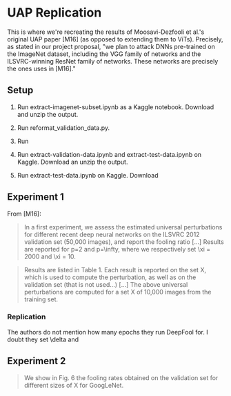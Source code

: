 # UAP Replication

This is where we're recreating the results of Moosavi-Dezfooli et al.'s original UAP paper [M16] (as opposed to extending them to ViTs). Precisely, as stated in our project proposal, "we plan to attack DNNs pre-trained on the ImageNet dataset, including the VGG family of networks and the ILSVRC-winning ResNet family of networks. These networks are precisely the ones uses in [M16]."

## Setup

1. Run extract-imagenet-subset.ipynb as a Kaggle notebook. Download and unzip the output.
2. Run reformat_validation_data.py.
3. Run 


1. Run extract-validation-data.ipynb and extract-test-data.ipynb on Kaggle. Download an unzip the output.
2. Run extract-test-data.ipynb on Kaggle. Download 



## Experiment 1

From [M16]:

> In a first experiment, we assess the estimated universal perturbations for different recent deep neural networks on the ILSVRC 2012 validation set (50,000 images), and report the fooling ratio [...] Results are reported for p=2 and p=\infty, where we respectively set \xi = 2000 and \xi = 10.

> Results are listed in Table 1. Each result is reported on the set X, which is used to compute the perturbation, as well as on the validation set (that is not used...) [...] The above universal perturbations are computed for a set X of 10,000 images from the training set.

### Replication

The authors do not mention how many epochs they run DeepFool for. I doubt they set \delta and 



## Experiment 2

> We show in Fig. 6 the fooling rates obtained on the validation set for different sizes of X for GoogLeNet.